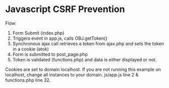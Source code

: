 # Javascript CSRF Prevention #

Flow:
1.  Form Submit (index.php)
2.  Triggers event in app.js, calls OBJ.getToken()
3.  Synchronous ajax call retrieves a token from ajax.php and sets the token in a cookie (atok)
4.  Form is submitted to post_page.php
5.  Token is validated (functions.php) and data is either displayed or not.

Cookies are set to domain localhost. If you are not running this example on localhost, change all instances to your domain. js/app.js line 2 & functions.php line 32.